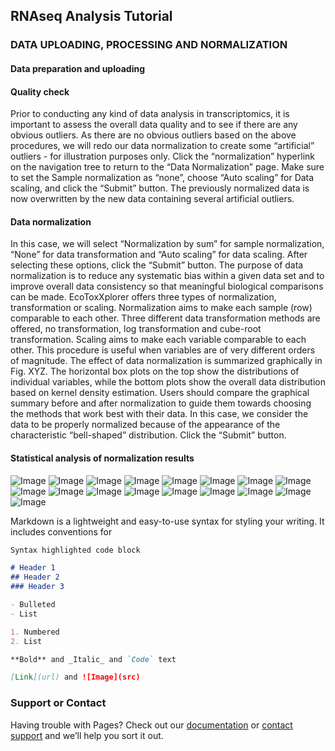 ## RNAseq Analysis Tutorial



### DATA UPLOADING, PROCESSING AND NORMALIZATION
#### Data preparation and uploading

#### Quality check
Prior to conducting any kind of data analysis in transcriptomics, it is important to assess the overall data quality and to see if there are any obvious outliers. As there are no obvious outliers based on the above procedures, we will redo our data normalization to create some “artificial” outliers - for illustration purposes only. Click the “normalization” hyperlink on the navigation tree to return to the “Data Normalization” page. Make sure to set the Sample normalization as “none”, choose “Auto scaling” for Data scaling, and click the “Submit” button. The previously normalized data is now overwritten by the new data containing several artificial outliers.

#### Data normalization
In this case, we will select “Normalization by sum” for sample normalization, “None” for data transformation and “Auto scaling” for data scaling. After selecting these options, click the “Submit” button. The purpose of data normalization is to reduce any systematic bias within a given data set and to improve overall data consistency so that meaningful biological comparisons can be made. EcoToxXplorer offers three types of normalization, transformation or scaling. Normalization aims to make each sample (row) comparable to each other. Three different data transformation methods are offered, no transformation, log transformation and cube-root transformation. Scaling aims to make each variable comparable to each other. This procedure is useful when variables are of very different orders of magnitude. The effect of data normalization is summarized graphically in Fig. XYZ. The horizontal box plots on the top show the distributions of individual variables, while the bottom plots show the overall data distribution based on kernel density estimation. Users should compare the graphical summary before and after normalization to guide them towards choosing the methods that work best with their data. In this case, we consider the data to be properly normalized because of the appearance of the characteristic “bell-shaped” distribution. Click the “Submit” button. 


#### Statistical analysis of normalization results
![Image](RNAseq_main.png)
![Image](RNAseq_upload_options.png)
![Image](RNAseq_upload_examples.png)
![Image](RNAseq_upload_summary.png)
![Image](RNAseq_prefiltering_boxplot.png)
![Image](RNAseq_prefiltering_pca.png)
![Image](RNAseq_prefiltering_count.png)
![Image](RNAseq_normalization_boxplot.png)
![Image](RNAseq_normalization_pca.png)
![Image](RNAseq_normalization_density.png)
![Image](RNAseq_viz_analytics_options.png)
![Image](RNAseq_volcano_plot.png)
![Image](RNAseq_heatmap.png)
![Image](RNAseq_enrichment_network.png)
![Image](RNAseq_pathway_dysregulation.png)
![Image](RNAseq_DEG_1.png)
![Image](RNAseq_DEG_2.png)

Markdown is a lightweight and easy-to-use syntax for styling your writing. It includes conventions for

```markdown
Syntax highlighted code block

# Header 1
## Header 2
### Header 3

- Bulleted
- List

1. Numbered
2. List

**Bold** and _Italic_ and `Code` text

[Link](url) and ![Image](src)
```

### Support or Contact

Having trouble with Pages? Check out our [documentation](https://help.github.com/categories/github-pages-basics/) or [contact support](https://github.com/contact) and we’ll help you sort it out.
